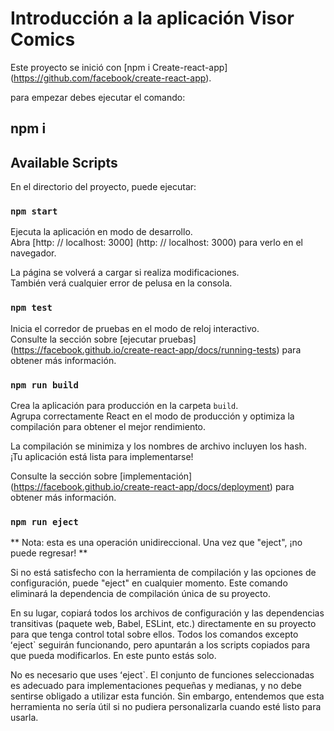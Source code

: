 # Introducción a la aplicación Visor Comics

Este proyecto se inició con [npm i Create-react-app] (https://github.com/facebook/create-react-app).

para empezar debes ejecutar el comando:

## npm i 

## Available Scripts

En el directorio del proyecto, puede ejecutar:

### `npm start`

Ejecuta la aplicación en modo de desarrollo. \
Abra [http: // localhost: 3000] (http: // localhost: 3000) para verlo en el navegador.

La página se volverá a cargar si realiza modificaciones. \
También verá cualquier error de pelusa en la consola.

### `npm test`

Inicia el corredor de pruebas en el modo de reloj interactivo. \
Consulte la sección sobre [ejecutar pruebas] (https://facebook.github.io/create-react-app/docs/running-tests) para obtener más información.

### `npm run build`

Crea la aplicación para producción en la carpeta `build`. \
Agrupa correctamente React en el modo de producción y optimiza la compilación para obtener el mejor rendimiento.

La compilación se minimiza y los nombres de archivo incluyen los hash. \
¡Tu aplicación está lista para implementarse!

Consulte la sección sobre [implementación] (https://facebook.github.io/create-react-app/docs/deployment) para obtener más información.

### `npm run eject`

** Nota: esta es una operación unidireccional. Una vez que "eject", ¡no puede regresar! **

Si no está satisfecho con la herramienta de compilación y las opciones de configuración, puede "eject" en cualquier momento. Este comando eliminará la dependencia de compilación única de su proyecto.

En su lugar, copiará todos los archivos de configuración y las dependencias transitivas (paquete web, Babel, ESLint, etc.) directamente en su proyecto para que tenga control total sobre ellos. Todos los comandos excepto ʻeject` seguirán funcionando, pero apuntarán a los scripts copiados para que pueda modificarlos. En este punto estás solo.

No es necesario que uses ʻeject`. El conjunto de funciones seleccionadas es adecuado para implementaciones pequeñas y medianas, y no debe sentirse obligado a utilizar esta función. Sin embargo, entendemos que esta herramienta no sería útil si no pudiera personalizarla cuando esté listo para usarla.


